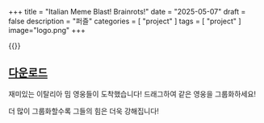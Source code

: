 +++
title = "Italian Meme Blast! Brainrots!"
date = "2025-05-07"
draft = false
description = "퍼즐"
categories = [
    "project"
]
tags = [
    "project"
]
image="logo.png"
+++

{{<youtube xb-mIsObkm8>}}

## [다운로드](https://play.google.com/store/apps/details?id=com.Sajupalzza.ItalianMeMeBlast&pcampaignid=web_share)

재미있는 이탈리아 밈 영웅들이 도착했습니다!
드래그하여 같은 영웅을 그룹화하세요!

더 많이 그룹화할수록 그들의 힘은 더욱 강해집니다!